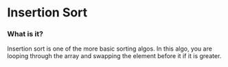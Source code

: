 # Insertion Sort

### What is it?
Insertion sort is one of the more basic sorting algos.
In this algo, you are looping through the array and swapping the element before it if it is greater.
